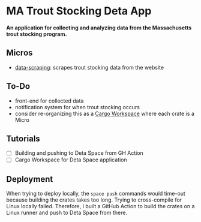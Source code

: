 # MA Trout Stocking Deta App

**An application for collecting and analyzing data from the Massachusetts trout stocking program.**

## Micros

- [data-scraping](./data-scraping/): scrapes trout stocking data from the website

## To-Do

- front-end for collected data
- notification system for when trout stocking occurs
- consider re-organizing this as a [Cargo Workspace](https://doc.rust-lang.org/book/ch14-03-cargo-workspaces.html) where each crate is a Micro

## Tutorials

- [ ] Building and pushing to Deta Space from GH Action
- [ ] Cargo Workspace for Deta Space application

## Deployment

When trying to deploy locally, the `space push` commands would time-out because building the crates takes too long.
Trying to cross-compile for Linux locally failed.
Therefore, I built a GitHub Action to build the crates on a Linux runner and push to Deta Space from there.
